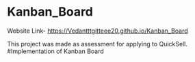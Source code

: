 # Kanban_Board
Website Link-
https://Vedantttgitteee20.github.io/Kanban_Board

This project was made as assessment for applying to QuickSell.
#Implementation of Kanban Board
